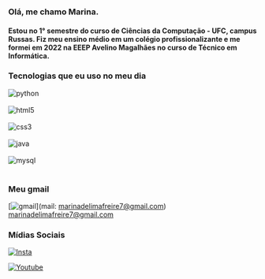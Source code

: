 ### Olá, me chamo Marina.
#### Estou no 1° semestre do curso de Ciências da Computação - UFC, campus Russas. Fiz meu ensino médio em um colégio profissionalizante e me formei em 2022 na EEEP Avelino Magalhães no curso de Técnico em Informática. 

### Tecnologias que eu uso no meu dia
<div style="display: inline_block"> <img align="center" alt="python" src="https://img.shields.io/badge/Python-14354C?style=for-the-badge&logo=python&logoColor=white" />
<div><br/>
<div style="display: inline_block"> <img align="center" alt="html5" src="https://img.shields.io/badge/HTML5-E34F26?style=for-the-badge&logo=html5&logoColor=white" />
<div><br/>
<div style="display: inline_block"> <img align="center" alt="css3" src="https://img.shields.io/badge/CSS3-1572B6?style=for-the-badge&logo=css3&logoColor=white" />
<div><br/>
<div style="display: inline_block"> <img align="center" alt="java" src="https://img.shields.io/badge/Java-ED8B00?style=for-the-badge&logo=openjdk&logoColor=white" />
<div><br/>
<div style="display: inline_block"> <img align="center" alt="mysql" src="https://img.shields.io/badge/MySQL-00000F?style=for-the-badge&logo=mysql&logoColor=white" />
<div><br/>











### Meu gmail
[![gmail](https://img.shields.io/badge/Gmail-D14836?style=for-the-badge&logo=gmail&logoColor=white)](mail: marinadelimafreire7@gmail.com)
marinadelimafreire7@gmail.com

### Mídias Sociais
[![Insta](https://img.shields.io/badge/Instagram-E4405F?style=for-the-badge&logo=instagram&logoColor=white)](https://instagram.com/vlwmarina?igshid=OGQ5ZDc2ODk2ZA==)

[![Youtube](https://img.shields.io/badge/YouTube-FF0000?style=for-the-badge&logo=youtube&logoColor=white)](https://www.youtube.com/@devmarina)







